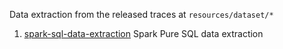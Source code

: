 Data extraction from the released traces at `resources/dataset/*`

1. [spark-sql-data-extraction](1.spark-sql-data-extraction.md) Spark Pure SQL data extraction